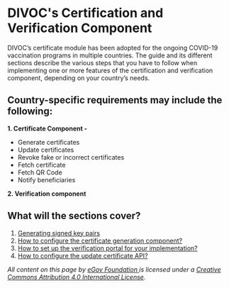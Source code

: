 # DIVOC's Certification and Verification Component

DIVOC’s certificate module has been adopted for the ongoing COVID-19 vaccination programs in multiple countries. The guide and its different sections describe the various steps that you have to follow when implementing one or more features of the certification and verification component, depending on your country’s needs.

## Country-specific requirements may include the following:

**1. Certificate Component -**

* Generate certificates&#x20;
* Update certificates&#x20;
* Revoke fake or incorrect certificates&#x20;
* Fetch certificate&#x20;
* Fetch QR Code&#x20;
* Notify beneficiaries

**2. Verification component**

## What will the sections cover?

1. [Generating signed key pairs](../divocs-certification-and-verification-component/generating-signed-key-pairs.md)
2. [How to configure the certificate generation component?](configuring-certificates/)&#x20;
3. [How to set up the verification portal for your implementation?](setting-up-the-verification-portal-for-implementation.md)
4. [How to configure the update certificate API?](../divocs-certification-and-verification-component/how-to-configure-the-update-certificate-api.md)



_All content on this page by_ [_eGov Foundation_ ](https://egov.org.in/)_is licensed under a_ [_Creative Commons Attribution 4.0 International License_](http://creativecommons.org/licenses/by/4.0/)_._
